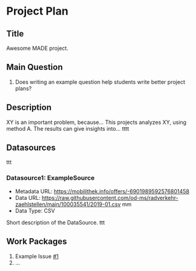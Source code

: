 # Project Plan

## Title
<!-- Give your project a short title. -->
Awesome MADE project.

## Main Question

<!-- Think about one main question you want to answer based on the data. -->
1. Does writing an example question help students write better project plans?

## Description

<!-- Describe your data science project in max. 200 words. Consider writing about why and how you attempt it. -->
XY is an important problem, because... This projects analyzes XY, using method A. The results can give insights into...
tttt
## Datasources

<!-- Describe each datasources you plan to use in a section. Use the prefic "DatasourceX" where X is the id of the datasource. -->
ttt
### Datasource1: ExampleSource
* Metadata URL: https://mobilithek.info/offers/-6901989592576801458
* Data URL: https://raw.githubusercontent.com/od-ms/radverkehr-zaehlstellen/main/100035541/2019-01.csv mm
* Data Type: CSV

Short description of the DataSource.
ttt
## Work Packages

<!-- List of work packages ordered sequentially, each pointing to an issue with more details. -->

1. Example Issue [#1][i1]
2. ...

[i1]: https://github.com/jvalue/made-template/issues/1
